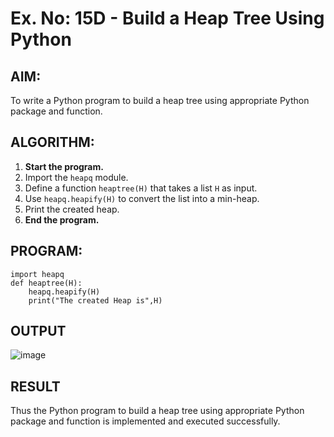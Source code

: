 # Ex. No: 15D - Build a Heap Tree Using Python

## AIM:
To write a Python program to build a heap tree using appropriate Python package and function.

## ALGORITHM:

1. **Start the program.**
2. Import the `heapq` module.
3. Define a function `heaptree(H)` that takes a list `H` as input.
4. Use `heapq.heapify(H)` to convert the list into a min-heap.
5. Print the created heap.
6. **End the program.**


## PROGRAM:

```
import heapq
def heaptree(H):
    heapq.heapify(H)
    print("The created Heap is",H)

```

## OUTPUT
![image](https://github.com/user-attachments/assets/dab8e6c2-79bd-4e8b-922e-5ec8589ef1cb)




## RESULT
Thus the Python program to build a heap tree using appropriate Python package and function is implemented and executed successfully.
